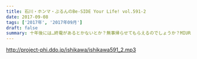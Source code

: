 ```yaml
---
title: 石川・ホンマ・ぶるんのBe-SIDE Your Life! vol.591-2
date: 2017-09-08
tags: ['2017年', '2017年09月']
draft: false
summary: 十年後には…終電があるとかないとか？無事帰らせてもらえるのでしょうか？MIURA
---
```


http://project-phi.ddo.jp/ishikawa/ishikawa591_2.mp3
